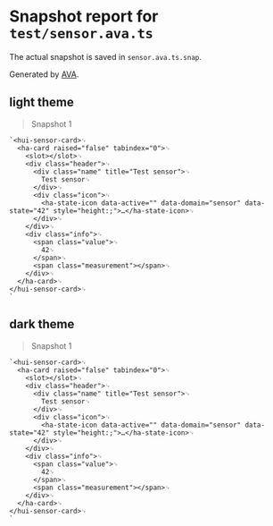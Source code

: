 # Snapshot report for `test/sensor.ava.ts`

The actual snapshot is saved in `sensor.ava.ts.snap`.

Generated by [AVA](https://avajs.dev).

## light theme

> Snapshot 1

    `<hui-sensor-card>␊
      <ha-card raised="false" tabindex="0">␊
        <slot></slot>␊
        <div class="header">␊
          <div class="name" title="Test sensor">␊
            Test sensor␊
          </div>␊
          <div class="icon">␊
            <ha-state-icon data-active="" data-domain="sensor" data-state="42" style="height:;">…</ha-state-icon>␊
          </div>␊
        </div>␊
        <div class="info">␊
          <span class="value">␊
            42␊
          </span>␊
          <span class="measurement"></span>␊
        </div>␊
      </ha-card>␊
    </hui-sensor-card>␊
    `

## dark theme

> Snapshot 1

    `<hui-sensor-card>␊
      <ha-card raised="false" tabindex="0">␊
        <slot></slot>␊
        <div class="header">␊
          <div class="name" title="Test sensor">␊
            Test sensor␊
          </div>␊
          <div class="icon">␊
            <ha-state-icon data-active="" data-domain="sensor" data-state="42" style="height:;">…</ha-state-icon>␊
          </div>␊
        </div>␊
        <div class="info">␊
          <span class="value">␊
            42␊
          </span>␊
          <span class="measurement"></span>␊
        </div>␊
      </ha-card>␊
    </hui-sensor-card>␊
    `
